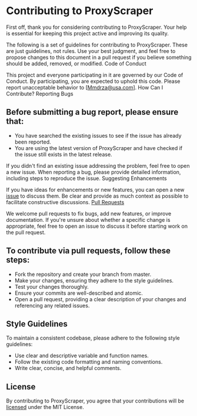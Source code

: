 # Contributing to ProxyScraper

First off, thank you for considering contributing to ProxyScraper. Your help is essential for keeping this project active and improving its quality.

The following is a set of guidelines for contributing to ProxyScraper. These are just guidelines, not rules. Use your best judgment, and feel free to propose changes to this document in a pull request if you believe something should be added, removed, or modified.
Code of Conduct

This project and everyone participating in it are governed by our Code of Conduct. By participating, you are expected to uphold this code. Please report unacceptable behavior to [Mmdrza@usa.com].
How Can I Contribute?
Reporting Bugs

## Before submitting a bug report, please ensure that:

- You have searched the existing issues to see if the issue has already been reported.
- You are using the latest version of ProxyScraper and have checked if the issue still exists in the latest release.

If you didn't find an existing issue addressing the problem, feel free to open a new issue. When reporting a bug, please provide detailed information, including steps to reproduce the issue.
Suggesting Enhancements

If you have ideas for enhancements or new features, you can open a new [issue](https://github.com/libdb/libdb/issues 'proxy scraper issues') to discuss them. Be clear and provide as much context as possible to facilitate constructive discussions.
[Pull Requests](https://github.com/libdb/libdb/pulls 'Pulls Requests')

We welcome pull requests to fix bugs, add new features, or improve documentation. If you're unsure about whether a specific change is appropriate, feel free to open an issue to discuss it before starting work on the pull request.

## To contribute via pull requests, follow these steps:

- Fork the repository and create your branch from master.
- Make your changes, ensuring they adhere to the style guidelines.
- Test your changes thoroughly.
- Ensure your commits are well-described and atomic.
- Open a pull request, providing a clear description of your changes and referencing any related issues.

## Style Guidelines

To maintain a consistent codebase, please adhere to the following style guidelines:

- Use clear and descriptive variable and function names.
- Follow the existing code formatting and naming conventions.
- Write clear, concise, and helpful comments.

## License

By contributing to ProxyScraper, you agree that your contributions will be [licensed](https://github.com/ProxyScraper/ProxyScraper/blob/main/LICENSE) under the MIT License.
